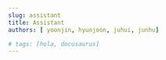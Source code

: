 ```yaml
---
slug: assistant
title: Assistant
authors: [ yoonjin, hyunjoon, juhui, junhu]

# tags: [hola, docusaurus]
---
```









